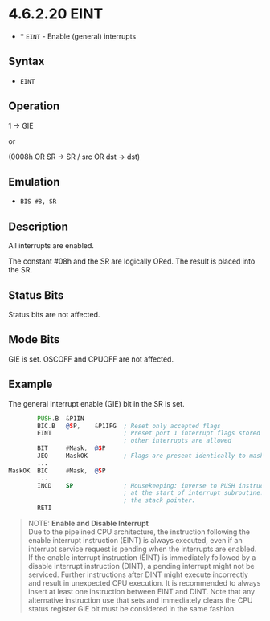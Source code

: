 # 4.6.2.20 EINT

- \* `EINT` - Enable (general) interrupts

## Syntax

- `EINT`

## Operation

1 → GIE

or

(0008h OR SR → SR / src OR dst → dst)

## Emulation

- `BIS #8, SR`

## Description

All interrupts are enabled.

The constant #08h and the SR are logically ORed. The result is placed into the SR.

## Status Bits

Status bits are not affected.

## Mode Bits

GIE is set. OSCOFF and CPUOFF are not affected.

## Example

The general interrupt enable (GIE) bit in the SR is set.

```asm
        PUSH.B  &P1IN
        BIC.B   @SP,    &P1IFG  ; Reset only accepted flags
        EINT                    ; Preset port 1 interrupt flags stored on stack
                                ; other interrupts are allowed
        BIT     #Mask,  @SP
        JEQ     MaskOK          ; Flags are present identically to mask: jump
        ...
MaskOK  BIC     #Mask,  @SP
        ...
        INCD    SP              ; Housekeeping: inverse to PUSH instruction
                                ; at the start of interrupt subroutine. Corrects
                                ; the stack pointer.
        RETI
```

> NOTE: **Enable and Disable Interrupt**
> <br>
> Due to the pipelined CPU architecture, the instruction following the enable interrupt instruction (EINT)
> is always executed, even if an interrupt service request is pending when the interrupts are enabled.
> <br>
> If the enable interrupt instruction (EINT) is immediately followed by a disable interrupt instruction (DINT),
> a pending interrupt might not be serviced. Further instructions after DINT might execute incorrectly and result
> in unexpected CPU execution. It is recommended to always insert at least one instruction between EINT and DINT.
> Note that any alternative instruction use that sets and immediately clears the CPU status register GIE bit must
> be considered in the same fashion.

